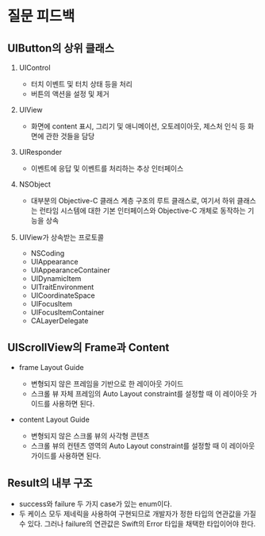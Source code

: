# 질문 피드백

## UIButton의 상위 클래스
1. UIControl
    - 터치 이벤트 및 터치 상태 등을 처리
    - 버튼의 액션을 설정 및 제거
    
2. UIView
    - 화면에 content 표시, 그리기 및 애니메이션, 오토레이아웃, 제스처 인식 등 화면에 관한  것들을 담당
    
3. UIResponder
    - 이벤트에 응답 및 이벤트를 처리하는 추상 인터페이스
    
4. NSObject
    - 대부분의 Objective-C 클래스 계층 구조의 루트 클래스로, 여기서 하위 클래스는 런타임 시스템에 대한 기본 인터페이스와 Objective-C 개체로 동작하는 기능을 상속

5. UIView가 상속받는 프로토콜
    - NSCoding
    - UIAppearance
    - UIAppearanceContainer
    - UIDynamicItem
    - UITraitEnvironment 
    - UICoordinateSpace
    - UIFocusItem
    - UIFocusItemContainer
    - CALayerDelegate

## UIScrollView의 Frame과 Content
- frame Layout Guide
    - 변형되지 않은 프레임을 기반으로 한 레이아웃 가이드
    - 스크롤 뷰 자체 프레임의 Auto Layout constraint를 설정할 때 이 레이아웃 가이드를 사용하면 된다.

- content Layout Guide
    - 변형되지 않은 스크롤 뷰의 사각형 콘텐츠
    - 스크롤 뷰의 컨텐츠 영역의 Auto Layout constraint를 설정할 때 이 레이아웃 가이드를 사용하면 된다. 


## Result의 내부 구조
- success와 failure 두 가지 case가 있는 enum이다.
- 두 케이스 모두 제네릭을 사용하여 구현되므로 개발자가 정한 타입의 연관값을 가질 수 있다. 그러나 failure의 연관값은 Swift의 Error 타입을 채택한 타입이어야 한다.
